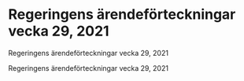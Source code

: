 # Regeringens ärendeförteckningar vecka 29, 2021

Regeringens ärendeförteckningar vecka 29, 2021

Regeringens ärendeförteckningar vecka 29, 2021
